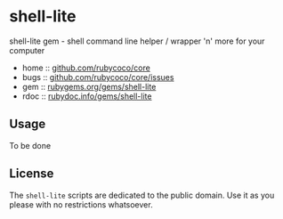 # shell-lite

shell-lite gem  -  shell command line helper / wrapper 'n' more for your computer

* home  :: [github.com/rubycoco/core](https://github.com/rubycoco/core)
* bugs  :: [github.com/rubycoco/core/issues](https://github.com/rubycoco/core/issues)
* gem   :: [rubygems.org/gems/shell-lite](https://rubygems.org/gems/shell-lite)
* rdoc  :: [rubydoc.info/gems/shell-lite](http://rubydoc.info/gems/shell-lite)



## Usage

To be done




## License

The `shell-lite` scripts are dedicated to the public domain.
Use it as you please with no restrictions whatsoever.

